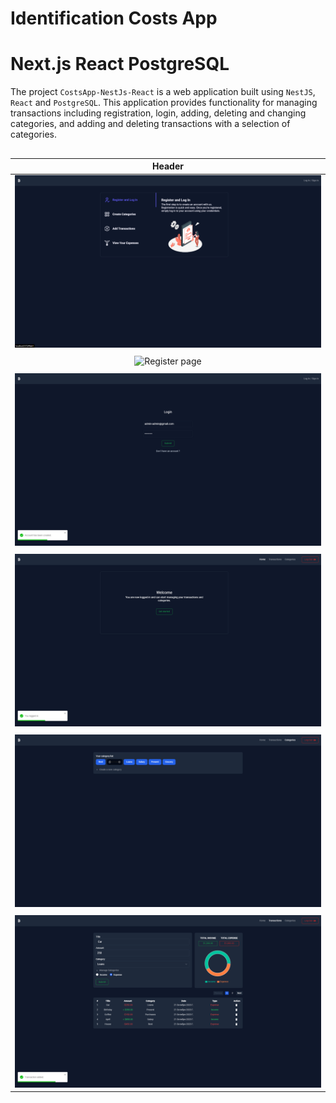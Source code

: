 
# Identification Costs App 
# Next.js React PostgreSQL


The project `CostsApp-NestJs-React` is a web application built using `NestJS`, `React` and `PostgreSQL`. This application provides functionality for managing transactions including registration, login, adding, deleting and changing categories, and adding and deleting transactions with a selection of categories.
##

| Header |
|:------:|
|![Home page](https://github.com/TadevosyannGarik/CostsApp-NestJs-React/blob/main/images/index.png) |
| |
| ![Register page](https://github.com/TadevosyannGarik/CostsApp-NestJs-React/blob/main/images/register.png) |
| |
| ![Log In page](https://github.com/TadevosyannGarik/CostsApp-NestJs-React/blob/main/images/login.png) |
| |
| ![After login](https://github.com/TadevosyannGarik/CostsApp-NestJs-React/blob/main/images/afterlogin.png) |
| |
| ![Categories](https://github.com/TadevosyannGarik/CostsApp-NestJs-React/blob/main/images/categories.png) |
| |
| ![Transactions](https://github.com/TadevosyannGarik/CostsApp-NestJs-React/blob/main/images/transaction.png) |







